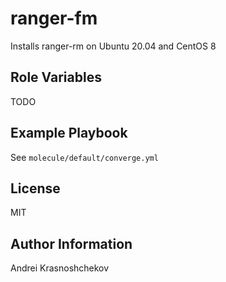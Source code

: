 # ranger-fm

Installs ranger-rm on Ubuntu 20.04 and CentOS 8

## Role Variables

TODO

## Example Playbook

See `molecule/default/converge.yml`

## License

MIT

## Author Information

Andrei Krasnoshchekov

